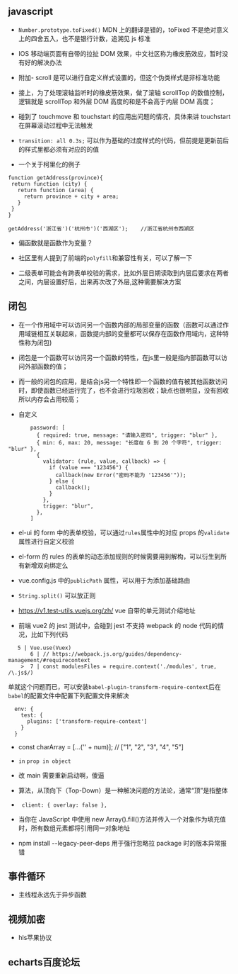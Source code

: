 <!--
 * @Author: zd
 * @Date: 2023-12-05 11:19:51
 * @LastEditors: zd
 * @LastEditTime: 2024-01-18 16:44:28
 * @Description:
-->

## javascript

- `Number.prototype.toFixed()` MDN 上的翻译是错的，toFixed 不是绝对意义上的四舍五入，也不是银行计数，追溯见 js 标准

- IOS 移动端页面有自带的拉扯 DOM 效果，中文社区称为橡皮筋效应，暂时没有好的解决办法

- 附加- scroll 是可以进行自定义样式设置的，但这个伪类样式是非标准功能

- 接上，为了处理滚轴监听时的橡皮筋效果，做了滚轴 scrollTop 的数值控制，逻辑就是 scrollTop 和外层 DOM 高度的和是不会高于内层 DOM 高度；

- 碰到了 touchmove 和 touchstart 的应用出问题的情况，具体来讲 touchstart 在屏幕滚动过程中无法触发

- `transition: all 0.3s;` 可以作为基础的过度样式的代码，但前提是更新前后的样式里都必须有对应的的值

- 一个关于柯里化的例子

```
function getAddress(province){
 return function (city) {
   return function (area) {
     return province + city + area;
   }
 }
}

getAddress('浙江省')('杭州市')('西湖区');    //浙江省杭州市西湖区
```

- 偏函数就是函数作为变量？

- 社区里有人提到了前端的`polyfill`和兼容性有关，可以了解一下

- 二级表单可能会有跨表单校验的需求，比如外层日期读取到内层后要求在两者之间，内层设置好后，出来再次改了外层,这种需要解决方案

## 闭包
- 在一个作用域中可以访问另一个函数内部的局部变量的函数（函数可以通过作用域链相互关联起来，函数提内部的变量都可以保存在函数作用域内，这种特性称为闭包)
- 闭包是一个函数可以访问另一个函数的特性，在js里一般是指内部函数可以访问外部函数的值；
- 而一般的闭包的应用，是结合js另一个特性即一个函数的值有被其他函数访问时，即使函数已经运行完了，也不会进行垃圾回收；缺点也很明显，没有回收所以内存会占用较高；

- 自定义

```
       password: [
         { required: true, message: "请输入密码", trigger: "blur" },
         { min: 6, max: 20, message: "长度在 6 到 20 个字符", trigger: "blur" },
         {
           validator: (rule, value, callback) => {
             if (value === "123456") {
               callback(new Error("密码不能为 '123456'"));
             } else {
               callback();
             }
           },
           trigger: "blur",
         },
       ]
```

- el-ui 的 form 中的表单校验，可以通过`rules`属性中的对应 props 的`validate`属性进行自定义校验

- el-form 的 rules 的表单的动态添加规则的时候需要用到解构，可以衍生到所有新增双向绑定么

- vue.config.js 中的`publicPath` 属性，可以用于为添加基础路由

- `String.split()` 可以放正则

- https://v1.test-utils.vuejs.org/zh/ vue 自带的单元测试介绍地址

- 前端 vue2 的 jest 测试中，会碰到 jest 不支持 webpack 的 node 代码的情况，比如下列代码

```
   5 | Vue.use(Vuex)
       6 | // https://webpack.js.org/guides/dependency-management/#requirecontext
    >  7 | const modulesFiles = require.context('./modules', true, /\.js$/)
```

单就这个问题而已，可以安装`babel-plugin-transform-require-context`后在`babel`的配置文件中配置下列配置文件来解决

```
  env: {
    test: {
      plugins: ['transform-require-context']
    }
  }
```

- const charArray = [...('' + num)]; // ["1", "2", "3", "4", "5"]

- `in` `prop in object`
- 改 main 需要重新启动啊，傻逼

- 算法，从顶向下（Top-Down）是一种解决问题的方法论，通常“顶”是指整体

- ` client: { overlay: false },`

- 当你在 JavaScript 中使用 new Array().fill()方法并传入一个对象作为填充值时，所有数组元素都将引用同一对象地址

- npm install --legacy-peer-deps 用于强行忽略拉 package 时的版本异常报错


## 事件循环
- 主线程永远先于异步函数


## 视频加密
- hls苹果协议

## echarts百度论坛